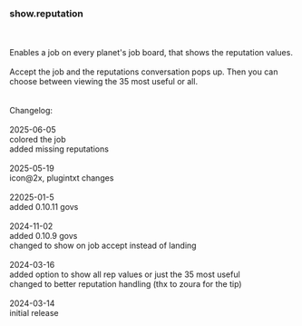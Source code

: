 ### show.reputation
<br>
<br>
Enables a job on every planet's job board, that shows the reputation values.<br>
<br>
Accept the job and the reputations conversation pops up. Then you can choose between viewing the 35 most useful or all.<br>
<br>
<br>
Changelog:<br>
<br>
2025-06-05<br>
colored the job<br>
added missing reputations<br>
<br>
2025-05-19<br>
icon@2x, plugintxt changes<br>
<br>
22025-01-5<br>
added 0.10.11 govs<br>
<br>
2024-11-02<br>
added 0.10.9 govs<br>
changed to show on job accept instead of landing<br>
<br>
2024-03-16<br>
added option to show all rep values or just the 35 most useful<br>
changed to better reputation handling (thx to zoura for the tip)<br>
<br>
2024-03-14<br>
initial release<br>

